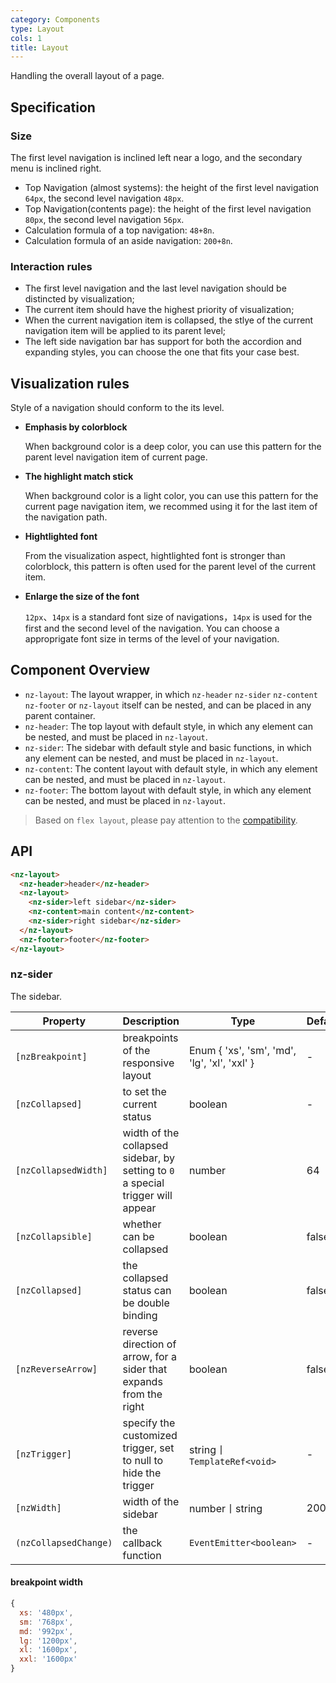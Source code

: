```yaml
---
category: Components
type: Layout
cols: 1
title: Layout
---
```


Handling the overall layout of a page.

## Specification

### Size

The first level navigation is inclined left near a logo, and the secondary menu is inclined right.

- Top Navigation (almost systems): the height of the first level navigation `64px`, the second level navigation `48px`.
- Top Navigation(contents page): the height of the first level navigation `80px`, the second level navigation `56px`.
- Calculation formula of a top navigation: `48+8n`.
- Calculation formula of an aside navigation: `200+8n`.

### Interaction rules

- The first level navigation and the last level navigation should be distincted by visualization;
- The current item should have the highest priority of visualization;
- When the current navigation item is collapsed, the stlye of the current navigation item will be applied to its parent level;
- The left side navigation bar has support for both the accordion and expanding styles, you can choose the one that fits your case best.

## Visualization rules

 Style of a navigation should conform to the its level.

- **Emphasis by colorblock**

  When background color is a deep color, you can use this pattern for the parent level navigation item of current page.

- **The highlight match stick**

  When background color is a light color, you can use this pattern for the current page navigation item, we recommed using it for the last item of the navigation path.

- **Hightlighted font**

  From the visualization aspect, hightlighted font is stronger than colorblock, this pattern is often used for the parent level of the current item.

- **Enlarge the size of the font**

  `12px`、`14px` is a standard font size of navigations，`14px` is used for the first and the second level of the navigation. You can choose a approprigate font size in terms of the level of your navigation.

## Component Overview

- `nz-layout`: The layout wrapper, in which `nz-header` `nz-sider` `nz-content` `nz-footer` or `nz-layout` itself can be nested, and can be placed in any parent container.
- `nz-header`: The top layout with default style, in which any element can be nested, and must be placed in `nz-layout`.
- `nz-sider`: The sidebar with default style and basic functions, in which any element can be nested, and must be placed in `nz-layout`.
- `nz-content`: The content layout with default style, in which any element can be nested, and must be placed in `nz-layout`.
- `nz-footer`: The bottom layout with default style, in which any element can be nested, and must be placed in `nz-layout`.

> Based on `flex layout`, please pay attention to the [compatibility](http://caniuse.com/#search=flex).

## API

```html
<nz-layout>
  <nz-header>header</nz-header>
  <nz-layout>
    <nz-sider>left sidebar</nz-sider>
    <nz-content>main content</nz-content>
    <nz-sider>right sidebar</nz-sider>
  </nz-layout>
  <nz-footer>footer</nz-footer>
</nz-layout>
```

### nz-sider

The sidebar.

| Property | Description | Type | Default |
| -------- | ----------- | ---- | ------- |
| `[nzBreakpoint]` | breakpoints of the responsive layout | Enum { 'xs', 'sm', 'md', 'lg', 'xl', 'xxl' } | - |
| `[nzCollapsed]` | to set the current status | boolean | - |
| `[nzCollapsedWidth]` | width of the collapsed sidebar, by setting to `0` a special trigger will appear | number | 64 |
| `[nzCollapsible]` | whether can be collapsed | boolean | false |
| `[nzCollapsed]` | the collapsed status can be double binding | boolean | false |
| `[nzReverseArrow]` | reverse direction of arrow, for a sider that expands from the right | boolean | false |
| `[nzTrigger]` | specify the customized trigger, set to null to hide the trigger | string丨`TemplateRef<void>` | - |
| `[nzWidth]` | width of the sidebar | number丨string | 200 |
| `(nzCollapsedChange)` | the callback function | `EventEmitter<boolean>` | - |

#### breakpoint width

```js
{
  xs: '480px',
  sm: '768px',
  md: '992px',
  lg: '1200px',
  xl: '1600px',
  xxl: '1600px'
}
```
